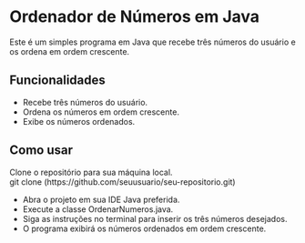 <h1>Ordenador de Números em Java</h1>
Este é um simples programa em Java que recebe três números do usuário e os ordena em ordem crescente.

<h2>Funcionalidades</h2>

+ Recebe três números do usuário.
+ Ordena os números em ordem crescente.
+ Exibe os números ordenados.
  
<h2>Como usar</h2>
Clone o repositório para sua máquina local.
<br>git clone (https://github.com/seuusuario/seu-repositorio.git)</br>

+ Abra o projeto em sua IDE Java preferida.
+ Execute a classe OrdenarNumeros.java.
+ Siga as instruções no terminal para inserir os três números desejados.
+ O programa exibirá os números ordenados em ordem crescente.
